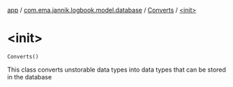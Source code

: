 [app](../../index.md) / [com.ema.jannik.logbook.model.database](../index.md) / [Converts](index.md) / [&lt;init&gt;](./-init-.md)

# &lt;init&gt;

`Converts()`

This class converts unstorable data types into data types that can be stored in the database

